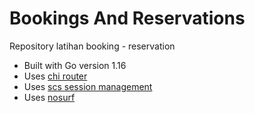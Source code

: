 # Bookings And Reservations

Repository latihan booking - reservation

- Built with Go version 1.16
- Uses [chi router](github.com/go-chi/chi)
- Uses [scs session management](github.com/alexedwards/scs)
- Uses [nosurf](github.com/justinas/nosurf)